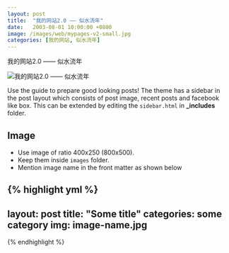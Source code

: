 ```yaml
---
layout: post
title:  "我的网站2.0 —— 似水流年"
date:   2003-08-01 10:00:00 +0800
image: /images/web/mypages-v2-small.jpg
categories: [我的网站, 似水流年]
---
```


我的网站2.0 —— 似水流年

![我的网站2.0 —— 似水流年]({{site.baseurl}}/images/web/我的网站2-似水流年.png)

Use the guide to prepare good looking posts! The theme has a sidebar in the post layout which consists of post image, recent posts and facebook like box. This can be extended by editing the ``sidebar.html`` in **_includes** folder.

## Image

- Use image of ratio 400x250 (800x500). 
- Keep them inside ``images`` folder.
- Mention image name in the front matter as shown below

{% highlight yml %}
---
layout: post
title:  "Some title"
categories: some category
img: image-name.jpg
---
{% endhighlight %}